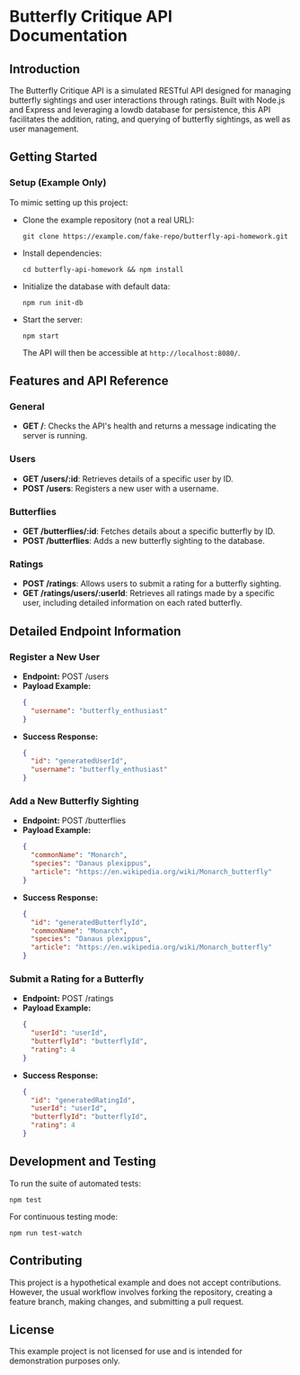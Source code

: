 # Butterfly Critique API Documentation

## Introduction
The Butterfly Critique API is a simulated RESTful API designed for managing butterfly sightings and user interactions through ratings. Built with Node.js and Express and leveraging a lowdb database for persistence, this API facilitates the addition, rating, and querying of butterfly sightings, as well as user management.

## Getting Started
### Setup (Example Only)
To mimic setting up this project:
- Clone the example repository (not a real URL):
  ```
  git clone https://example.com/fake-repo/butterfly-api-homework.git
  ```
- Install dependencies:
  ```
  cd butterfly-api-homework && npm install
  ```
- Initialize the database with default data:
  ```
  npm run init-db
  ```
- Start the server:
  ```
  npm start
  ```
  The API will then be accessible at `http://localhost:8080/`.

## Features and API Reference

### General
- **GET /**: Checks the API's health and returns a message indicating the server is running.

### Users
- **GET /users/:id**: Retrieves details of a specific user by ID.
- **POST /users**: Registers a new user with a username.

### Butterflies
- **GET /butterflies/:id**: Fetches details about a specific butterfly by ID.
- **POST /butterflies**: Adds a new butterfly sighting to the database.

### Ratings
- **POST /ratings**: Allows users to submit a rating for a butterfly sighting.
- **GET /ratings/users/:userId**: Retrieves all ratings made by a specific user, including detailed information on each rated butterfly.

## Detailed Endpoint Information

### Register a New User
- **Endpoint:** POST /users
- **Payload Example:**
  ```json
  {
    "username": "butterfly_enthusiast"
  }
  ```
- **Success Response:**
  ```json
  {
    "id": "generatedUserId",
    "username": "butterfly_enthusiast"
  }
  ```

### Add a New Butterfly Sighting
- **Endpoint:** POST /butterflies
- **Payload Example:**
  ```json
  {
    "commonName": "Monarch",
    "species": "Danaus plexippus",
    "article": "https://en.wikipedia.org/wiki/Monarch_butterfly"
  }
  ```
- **Success Response:**
  ```json
  {
    "id": "generatedButterflyId",
    "commonName": "Monarch",
    "species": "Danaus plexippus",
    "article": "https://en.wikipedia.org/wiki/Monarch_butterfly"
  }
  ```

### Submit a Rating for a Butterfly
- **Endpoint:** POST /ratings
- **Payload Example:**
  ```json
  {
    "userId": "userId",
    "butterflyId": "butterflyId",
    "rating": 4
  }
  ```
- **Success Response:**
  ```json
  {
    "id": "generatedRatingId",
    "userId": "userId",
    "butterflyId": "butterflyId",
    "rating": 4
  }
  ```

## Development and Testing
To run the suite of automated tests:
```
npm test
```
For continuous testing mode:
```
npm run test-watch
```

## Contributing
This project is a hypothetical example and does not accept contributions. However, the usual workflow involves forking the repository, creating a feature branch, making changes, and submitting a pull request.

## License
This example project is not licensed for use and is intended for demonstration purposes only.
